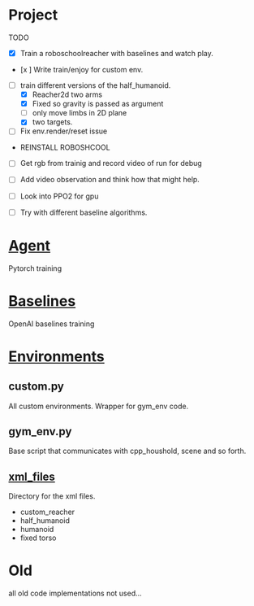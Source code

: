 Project
==========

TODO 
* [x] Train a roboschoolreacher with baselines and watch play.
* [x ] Write train/enjoy for custom env.
* [ ] train different versions of the half_humanoid.
	* [x] Reacher2d two arms
	* [x] Fixed so gravity is passed as argument
	* [ ] only move limbs in 2D plane
	* [x] two targets.

* [ ] Fix env.render/reset issue
* REINSTALL ROBOSHCOOL
* [ ] Get rgb from trainig and record video of run for debug
* [ ] Add video observation and think how that might help.


* [ ] Look into PPO2 for gpu
* [ ] Try with different baseline algorithms.


# [Agent](Agent/)
Pytorch training

# [Baselines](Baselines/)
OpenAI baselines training

# [Environments](environments/)

##  custom.py

All custom environments. Wrapper for gym_env code.

##  gym_env.py

Base script that communicates with cpp_houshold, scene and so forth.

## [xml_files](environments/xml_files)
Directory for the xml files.

* custom_reacher
* half_humanoid
* humanoid
* fixed torso



# Old
all old code implementations not used...
